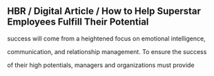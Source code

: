 ## HBR / Digital Article / How to Help Superstar Employees Fulfill Their Potential

success will come from a heightened focus on emotional intelligence,

communication, and relationship management. To ensure the success

of their high potentials, managers and organizations must provide